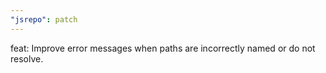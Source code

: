 ```yaml
---
"jsrepo": patch
---
```


feat: Improve error messages when paths are incorrectly named or do not resolve.
